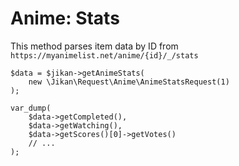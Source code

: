 # Anime: Stats
This method parses item data by ID from `https://myanimelist.net/anime/{id}/_/stats`

```
$data = $jikan->getAnimeStats(
    new \Jikan\Request\Anime\AnimeStatsRequest(1)
);

var_dump(
    $data->getCompleted(),
    $data->getWatching(),
    $data->getScores()[0]->getVotes()
    // ...
);
```